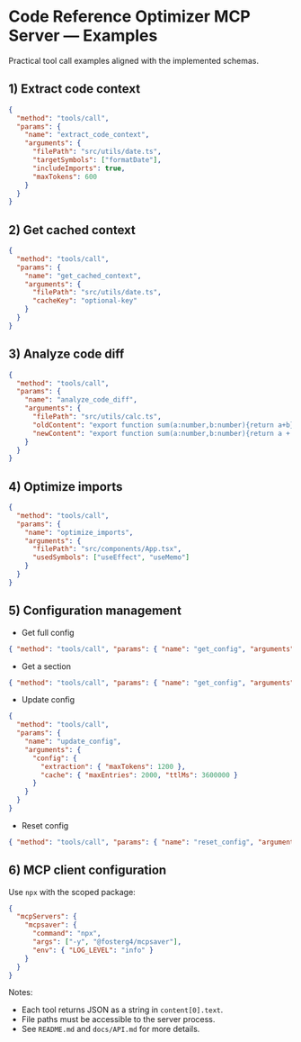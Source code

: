# Code Reference Optimizer MCP Server — Examples

Practical tool call examples aligned with the implemented schemas.

## 1) Extract code context
```json
{
  "method": "tools/call",
  "params": {
    "name": "extract_code_context",
    "arguments": {
      "filePath": "src/utils/date.ts",
      "targetSymbols": ["formatDate"],
      "includeImports": true,
      "maxTokens": 600
    }
  }
}
```

## 2) Get cached context
```json
{
  "method": "tools/call",
  "params": {
    "name": "get_cached_context",
    "arguments": {
      "filePath": "src/utils/date.ts",
      "cacheKey": "optional-key"
    }
  }
}
```

## 3) Analyze code diff
```json
{
  "method": "tools/call",
  "params": {
    "name": "analyze_code_diff",
    "arguments": {
      "filePath": "src/utils/calc.ts",
      "oldContent": "export function sum(a:number,b:number){return a+b}",
      "newContent": "export function sum(a:number,b:number){return a + b}"
    }
  }
}
```

## 4) Optimize imports
```json
{
  "method": "tools/call",
  "params": {
    "name": "optimize_imports",
    "arguments": {
      "filePath": "src/components/App.tsx",
      "usedSymbols": ["useEffect", "useMemo"]
    }
  }
}
```

## 5) Configuration management
- Get full config
```json
{ "method": "tools/call", "params": { "name": "get_config", "arguments": {} } }
```

- Get a section
```json
{ "method": "tools/call", "params": { "name": "get_config", "arguments": { "section": "extraction" } } }
```

- Update config
```json
{
  "method": "tools/call",
  "params": {
    "name": "update_config",
    "arguments": {
      "config": {
        "extraction": { "maxTokens": 1200 },
        "cache": { "maxEntries": 2000, "ttlMs": 3600000 }
      }
    }
  }
}
```

- Reset config
```json
{ "method": "tools/call", "params": { "name": "reset_config", "arguments": {} } }
```

## 6) MCP client configuration
Use `npx` with the scoped package:
```json
{
  "mcpServers": {
    "mcpsaver": {
      "command": "npx",
      "args": ["-y", "@fosterg4/mcpsaver"],
      "env": { "LOG_LEVEL": "info" }
    }
  }
}
```

Notes:
- Each tool returns JSON as a string in `content[0].text`.
- File paths must be accessible to the server process.
- See `README.md` and `docs/API.md` for more details.